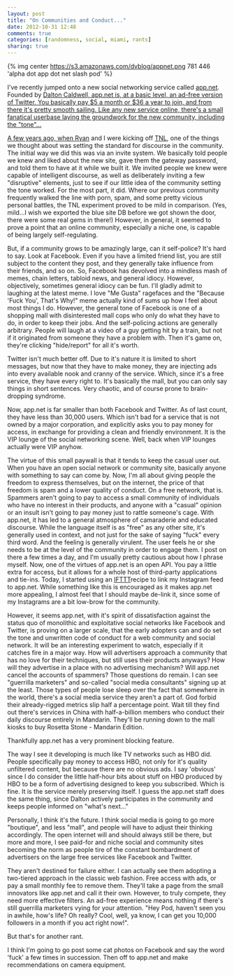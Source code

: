 ```yaml
---
layout: post
title: "On Communities and Conduct..."
date: 2012-10-31 12:48
comments: true
categories: [randomness, social, miami, rants]
sharing: true
---
```


{% img center https://s3.amazonaws.com/dvblog/appnet.png 781 446 'alpha dot app dot net slash pod' %}

I've recently jumped onto a new social networking service called <a href="http://join.app.net/">app.net</a>. Founded by <a href="http://daltoncaldwell.com/">Dalton Caldwell, app.net is, at a basic level, an ad-free version of Twitter. You basically pay $5 a month or $36 a year to join, and from there it's pretty smooth sailing. Like any new service online, there's a small fanatical userbase laying the groundwork for the new community, including the "tone"...

<!-- more -->

A few years ago, when <a href="http://www.technogeno.us/">Ryan</a> and I were kicking off <a href="http://talknightlife.com/">TNL</a>, one of the things we thought about was setting the standard for discourse in the community. The initial way we did this was via an invite system. We basically told people we knew and liked about the new site, gave them the gateway password, and told them to have at it while we built it. We invited people we knew were capable of intelligent discourse, as well as deliberately inviting a few "disruptive" elements, just to see if our little idea of the community setting the tone worked. For the most part, it did. Where our previous community frequently walked the line with porn, spam, and some pretty vicious personal battles, the TNL experiment proved to be mild in comparison. (Yes, mild...I wish we exported the blue site DB before we got shown the door, there were some real gems in there!) However, in general, it seemed to prove a point that an online community, especially a niche one, is capable of being largely self-regulating. 

But, if a community grows to be amazingly large, can it self-police? It's hard to say. Look at Facebook. Even if you have a limited friend list, you are still subject to the content they post, and they generally take influence from their friends, and so on. So, Facebook has devolved into a mindless mash of memes, chain letters, tabloid news, and general idiocy. However, objectively, sometimes general idiocy can be fun. I'll gladly admit to laughing at the latest meme. I love "Me Gusta" ragefaces and the "Because 'Fuck You', That's Why!" meme actually kind of sums up how I feel about most things I do. However, the general tone of Facebook is one of a shopping mall with disinterested mall cops who only do what they have to do, in order to keep their jobs. And the self-policing actions are generally arbitrary. People will laugh at a video of a guy getting hit by a train, but not if it originated from someone they have a problem with. Then it's game on, they're clicking "hide/report" for all it's worth. 

Twitter isn't much better off. Due to it's nature it is limited to short messages, but now that they have to make money, they are injecting ads into every available nook and cranny of the service. Which, since it's a free service, they have every right to. It's basically the mall, but you can only say things in short sentences. Very chaotic, and of course prone to brain-dropping syndrome. 

Now, app.net is far smaller than both Facebook and Twitter. As of last count, they have less than 30,000 users. Which isn't bad for a service that is not owned by a major corporation, and explicitly asks you to pay money for access, in exchange for providing a clean and friendly environment. It is the VIP lounge of the social networking scene. Well, back when VIP lounges actually were VIP anyhow. 

The virtue of this small paywall is that it tends to keep the casual user out. When you have an open social network or community site, basically anyone with something to say can come by. Now, I'm all about giving people the freedom to express themselves, but on the internet, the price of that freedom is spam and a lower quality of conduct. On a free network, that is. Spammers aren't going to pay to access a small community of individuals who have no interest in their products, and anyone with a "casual" opinion or an insult isn't going to pay money just to rattle someone's cage. With app.net, it has led to a general atmosphere of camaraderie and educated discourse. While the language itself is as "free" as any other site, it's generally used in context, and not just for the sake of saying "fuck" every third word. And the feeling is generally virulent. The user feels he or she needs to be at the level of the community in order to engage them. I post on there a few times a day, and I'm usually pretty cautious about how I phrase myself. Now, one of the virtues of app.net is an open API. You pay a little extra for access, but it allows for a whole host of third-party applications and tie-ins. Today, I started using an <a href="http://ifttt.com/">IFTTT</a>recipe to link my Instagram feed to app.net. While something like this is encouraged as it makes app.net more appealing, I almost feel that I should maybe de-link it, since some of my Instagrams are a bit low-brow for the community. 

However, it seems app.net, with it's spirit of dissatisfaction against the status quo of monolithic and exploitative social networks like Facebook and Twitter, is proving on a larger scale, that the early adopters can and do set the tone and unwritten code of conduct for a web community and social network. It will be an interesting experiment to watch, especially if it catches fire in a major way. How will advertisers approach a community that has no love for their techniques, but still uses their products anyways? How will they advertise in a place with no advertising mechanism? Will app.net cancel the accounts of spammers? Those questions do remain. I can see "guerrilla marketers" and so-called "social media consultants" signing up at the least. Those types of people lose sleep over the fact that somewhere in the world, there's a social media service they aren't a part of. God forbid their already-rigged metrics slip half a percentage point. Wait till they find out there's services in China with half-a-billion members who conduct their daily discourse entirely in Mandarin. They'll be running down to the mall kiosks to buy Rosetta Stone - Mandarin Edition.

Thankfully app.net has a very prominent blocking feature. 

The way I see it developing is much like TV networks such as HBO did. People specifically pay money to access HBO, not only for it's quality unfiltered content, but because there are no obvious ads. I say 'obvious' since I do consider the little half-hour bits about stuff on HBO produced by HBO to be a form of advertising designed to keep you subscribed. Which is fine. It is the service merely preserving itself. I guess the app.net staff does the same thing, since Dalton actively participates in the community and keeps people informed on "what's next..."

Personally, I think it's the future. I think social media is going to go more "boutique", and less "mall", and people will have to adjust their thinking accordingly. The open internet will and should always still be there, but more and more, I see paid-for and niche social and community sites becoming the norm as people tire of the constant bombardment of advertisers on the large free services like Facebook and Twitter.

They aren't destined for failure either. I can actually see them adopting a two-tiered approach in the classic web fashion. Free access with ads, or pay a small monthly fee to remove them. They'll take a page from the small innovators like app.net and call it their own. However, to truly compete, they need more effective filters. An ad-free experience means nothing if there's still guerrilla marketers vying for your attention. "Hey Pod, haven't seen you in awhile, how's life? Oh really? Cool, well, ya know, I can get you 10,000 followers in a month if you act right now!". 

But that's for another rant. 

I think I'm going to go post some cat photos on Facebook and say the word 'fuck' a few times in succession. Then off to app.net and make recommendations on camera equipment. 


